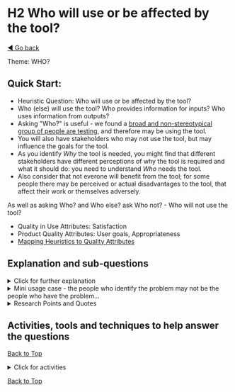 <a name="TopofPage"></a>
# H2 Who will use or be affected by the tool?
[◄ Go back](README.md)

Theme: WHO?

## Quick Start:

- Heuristic Question: Who will use or be affected by the tool?
- Who (else) will use the tool? Who provides information for inputs? Who uses information from outputs?	
- Asking "Who?" is useful - we found a [broad and non-stereotypical group of people are testing](https://isabelevansconsultancy.wordpress.com/2024/07/26/research-report-breaking-tester-stereotypes-who-is-testing-and-why-it-matters/), and therefore may be using the tool.
- You will also have stakeholders who may not use the tool, but may influence the goals for the tool. 
- As you identify *Why* the tool is needed, you might find that different stakeholders have different perceptions of why the tool is required and what it should do: you need to understand *Who* needs the tool.
- Also consider that not everone will benefit from the tool; for some people there may be perceived or actual disadvantages to the tool, that affect their work or themselves adversely.
  
As well as asking Who? and Who else? ask Who not? - Who will not use the tool?
- Quality in Use Attributes: Satisfaction
- Product Quality Attributes: User goals, Appropriateness
- [Mapping Heuristics to Quality Attributes](Qualityattributesv2.md)

## Explanation and sub-questions

<details close><summary>Click for further explanation</summary> 

Think about:
-	The people/team who have identified/named the problem may not be the person/team who has or needs to solve the problem. 
-	You may be designing this tool for yourself – because you are the person who is going to use it. 
-	In future – tomorrow or next year… - other people may need or want to use it. Who might they be? How might they be different to you? What different needs or ways of working might they have?

Research Point: we found that people using the tools were not always the people who had acquired the tools, and that tooling solutions could be seen as imposed and inappropriate.

Research Point: we found that case studies uncovered the need to revisit **H02 Who?** because participants either spent more time with customers focusing on costs and timescales or more time with users focusing on usability and UX, when a balance between those two areas of concern is required; both are important.

Key questions to ask yourself:
-	Who (else) will use the tool?
-	Whose work will change because of the tool?
-	Who provides data to the tool
-	Who uses information from the tool?
-	How will people be affected negatively (e.g. redundancy) or positively (e.g. tedious work removed)?
- Who is paying for the tool?
- 	Who will design, build and maintain the tool?
- 	Who will choose the tool?
-	Is it for you or someone else to use?
-	Who else will want to use it or be affected by it?
-	Who doesn't / shouldn't use the tool? 

</details>

<details close><summary>Mini usage case - the people who identify the problem may not be the people who have the problem...</summary>
"The people/team who have identified/named the problem may not be the person/team who has or needs to solve the problem" was picked out by one case study participant as an area that requires careful exploration with a customer:

*'This heuristic is particularly relevant when engaging with buyer personas. Conducting a stakeholder mapping exercise early on can help us identify key individuals for discovery. Customers may not initially recognize all the roles involved so it can be valuable to provide them with examples of roles that may be relevant based on past experiences.'*

In the research the data indicated that people buying tools forget to ask 'Why?' and people building tools forget to ask 'Who for?' 
This comment indicated that 'Who for?' is more generally forgotten than 'Why?'. 
Both **H01 Why?** and **H02 Who?** are important
</details>

<details close>
<summary>Research Points and Quotes</summary>

*``In my experience end users almost never use these tools [instead they use a spreadsheet giving the tester the task of prepping the spreadsheet for users] prefer simpler interface for users - upload or import is something that that is  but I would even more like a simplifies interface for users to use … instead of having to log into this tool and being in the domain of the IT supplier''*

*``[as well as test specialists] PO's, users, developers, service people [will all use a defect management tool] and management want access but I'm not sure what they want''*

*``I wanted to solve this one problem for myself ... As I shared it with people who had different skill levels, different preferences they had exactly the opposite ideas about what it should support, how it should it be used ...    Completely different audience''*

*'thinking about break-even points in the customer workshop'*

</details>




## Activities, tools and techniques to help answer the questions

[Back to Top](#TopofPage)

<details close>
  <summary> Click for activities </summary>

To understand who will use or be affected by the tool you need to understand who is a stakeholder. Don’t forget yourself.

You will need to iterate between “Why?” and “Who?” as you identify stakeholders and their goals.

When you have a small number of people to understand, you may be able to interview them. With a large population, you can use sampling, or statistical methods. You can model this with activities to help you understand and model the *characteristics* of those groups of people include mapping to personas or archetypes:
- [personas and archetypes](Technique-Personas-and-Archetypes.md).

Another activity you might find useful to help you understand *Who* include:
-	[Stakeholder Mapping](Technique-Stakeholder-Mapping.md) which includes simple mapping onto a matrix, the onion model, value chain modelling and Wardley Mapping.

The CATWOE model from Soft Systems Methodology shows different stakeholders for a change, including beneficiaries and victims; adding, changing or removing a tool is a change. **(TBD: add link to CATWOE diagram: issue #4)** 

We have tabulated the [Quality in Use and Product Quality Attributes](Qualityattributesv2.md) in a priority order based on the input from industry practitioners during our research. Use that data to help you focus on the optimal product attributes to meet the QiU/UX goals for your tool. We've included quotes from practitioners that you can use to help you understand your own goals, stakeholders, and contexts, plus a cross reference between the heuristics and the quality attributes. **These may help with persona development.**

However you map the "Who?" enrich your answer by using the rest of the heuristics to add details. 


  </details>

[Back to Top](#TopofPage)
